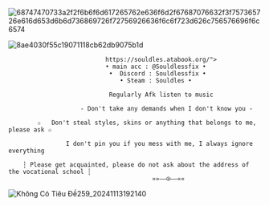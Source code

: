![68747470733a2f2f6b6f6d617265762e636f6d2f67687076632f3f757365726e616d653d6b6d736869726f72756926636f6c6f723d626c756576696f6c6574](https://github.com/user-attachments/assets/bccb8dfc-b119-42d7-b1a6-f13fe4cba87e)

![8ae4030f55c19071118cb62db9075b1d](https://github.com/user-attachments/assets/8e17e1b5-740c-47a1-84fa-382ba82c0b60)


                                
                               https://souldles.atabook.org/">    
                               • main acc : @Souldlessfix •
                                •  Discord : Souldlessfix • 
                                   • Steam : Souldles •
                                
                                Regularly Afk listen to music
                                    
                        - Don't take any demands when I don't know you -
                           
            ✩   Don't steal styles, skins or anything that belongs to me, please ask ✩
                   
                    I don't pin you if you mess with me, I always ignore everything
                        
        ┆ Please get acquainted, please do not ask about the address of the vocational school ┆
                                            »»——⍟——««


   ![Không Có Tiêu Đề259_20241113192140](https://github.com/user-attachments/assets/598d59fc-0bab-4b44-8343-23fbbff5b106)

  
   
  


